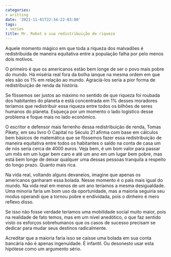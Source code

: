 ```yaml
---
categories:
- writting
date: '2021-11-01T22:34:22-03:00'
tags:
- series
title: Mr. Robot e sua redistribuição de riqueza
---
```


Aquele momento mágico em que toda a riqueza dos malvadões é redistribuída de maneira equitativa entre a população falha por pelo menos dois motivos.

O primeiro é que os americanos estão bem longe de ser o povo mais pobre do mundo. Há miséria real fora da bolha ianque na mesma ordem em que eles são os 1% em relação ao mundo. Agraciá-los seria a pior forma de redistribuição de renda da história.

Se fôssemos ser justos ao máximo no sentido de que riqueza foi roubada dos habitantes do planeta e está concentrada em 1% desses moradores teríamos que redistribuir essa riqueza entre todos os bilhões de seres humanos do planeta. Esqueça por um momento o lado logístico desse problema e foque mais no lado econômico.

O escritor e defensor mais ferrenho dessa redistribuição de renda, Tomas Pikety, em seu livro O Capital no Século 21 afirma com base em cálculos bem básicos de matemática que se fôssemos fazer essa redistribuição de maneira equitativa entre todos os habitantes o saldo na conta de casa um de nós seria cerca de 4000 euros. Veja bem, é um bom valor para passar um mês em um lugar bem caro e até um ano em um lugar bem pobre, mas está bem longe de deixar qualquer uma dessas pessoas tranquila a respeito do longo prazo. Quanto mais rica.

Na vida real, voltando alguns devaneios, imagine que apenas os americanos ganharam essa bolada. Nesse momento é o país mais igual do mundo. Na vida real em menos de um ano teríamos a mesma desigualdade. Uma minoria faria um bom uso da oportunidade, mas a maioria seguiria seu modus operandi que a tornou pobre e endividada, pois o dinheiro é mero reflexo disso.

Se isso não fosse verdade teríamos uma mobilidade social muito maior, pois na realidade de fato temos, mas em um nível anedótico, o que faz sentido visto os esforços sobrehumanos que os casos de sucesso precisam se dedicar para mudar seus destinos radicalmente.

Acreditar que a maioria faria isso se caísse uma bolada em sua conta bancária não é apenas ingenuidade. É infantil. Ou desonesto usar esta hipótese como um argumento sério.